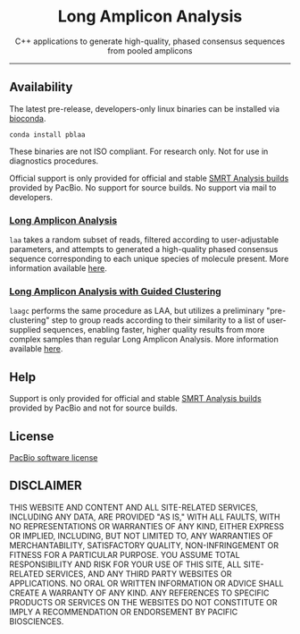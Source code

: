 <h1 align="center">Long Amplicon Analysis</h1>
<p align="center">C++ applications to generate high-quality, phased consensus sequences from pooled amplicons</p>

***
## Availability
The latest pre-release, developers-only linux binaries can be installed via [bioconda](https://bioconda.github.io/).

    conda install pblaa

These binaries are not ISO compliant.
For research only.
Not for use in diagnostics procedures.

Official support is only provided for official and stable
[SMRT Analysis builds](http://www.pacb.com/products-and-services/analytical-software/)
provided by PacBio.
No support for source builds.
No support via mail to developers.

### [Long Amplicon Analysis](doc/PBLAA.md)

`laa` takes a random subset of reads, filtered according to user-adjustable
 parameters, and attempts to generated a high-quality phased consensus sequence
 corresponding to each unique species of molecule present. More information available [here](doc/PBLAA.md).

### [Long Amplicon Analysis with Guided Clustering](doc/PBLAA.md)

`laagc` performs the same procedure as LAA, but utilizes a preliminary
 "pre-clustering" step to group reads according to their similarity to a list
 of user-supplied sequences, enabling faster, higher quality results from
 more complex samples than regular Long Amplicon Analysis. More information available [here](doc/PBLAA.md).

## Help

Support is only provided for official and stable
[SMRT Analysis builds](http://www.pacb.com/products-and-services/analytical-software/)
provided by PacBio and not for source builds.

## License
[PacBio software license](LICENSE)

DISCLAIMER
----------
THIS WEBSITE AND CONTENT AND ALL SITE-RELATED SERVICES, INCLUDING ANY DATA, ARE PROVIDED "AS IS," WITH ALL FAULTS, WITH NO REPRESENTATIONS OR WARRANTIES OF ANY KIND, EITHER EXPRESS OR IMPLIED, INCLUDING, BUT NOT LIMITED TO, ANY WARRANTIES OF MERCHANTABILITY, SATISFACTORY QUALITY, NON-INFRINGEMENT OR FITNESS FOR A PARTICULAR PURPOSE. YOU ASSUME TOTAL RESPONSIBILITY AND RISK FOR YOUR USE OF THIS SITE, ALL SITE-RELATED SERVICES, AND ANY THIRD PARTY WEBSITES OR APPLICATIONS. NO ORAL OR WRITTEN INFORMATION OR ADVICE SHALL CREATE A WARRANTY OF ANY KIND. ANY REFERENCES TO SPECIFIC PRODUCTS OR SERVICES ON THE WEBSITES DO NOT CONSTITUTE OR IMPLY A RECOMMENDATION OR ENDORSEMENT BY PACIFIC BIOSCIENCES.
